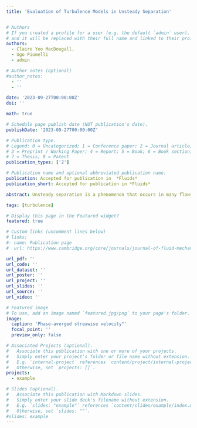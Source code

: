 ```yaml
---
title: 'Evaluation of Turbulence Models in Unsteady Separation'


# Authors
# If you created a profile for a user (e.g. the default `admin` user), write the username (folder name) here
# and it will be replaced with their full name and linked to their profile.
authors:
  - Claire Yeo MacDougall,
  - Ugo Piomelli
  - admin

# Author notes (optional)
#author_notes:
  - ''
  - ''

date: '2023-09-27T00:00:00Z'
doi: ''

math: true

# Schedule page publish date (NOT publication's date).
publishDate: '2023-09-27T00:00:00Z'

# Publication type.
# Legend: 0 = Uncategorized; 1 = Conference paper; 2 = Journal article;
# 3 = Preprint / Working Paper; 4 = Report; 5 = Book; 6 = Book section;
# 7 = Thesis; 8 = Patent
publication_types: ['2']

# Publication name and optional abbreviated publication name.
publication: Accepted for publication in  *Fluids*
publication_short: Accepted for publication in *Fluids*

abstract: Unsteady separation is a phenomenon that occurs in many flows and results in increased drag, decreased lift, noise emission, and loss of efficiency or failure in flow devices. Turbulence models for the steady or unsteady Reynolds-Averaged Navier-Stokes equations (RANS and URANS, respectively) are commonly used in industry; however, their performance is often unsatisfactory. The comparison of RANS results with experimental data does not clearly isolate the modelling errors, since differences with the data may be due to a combination of modelling and numerical errors, and also to possible differences in the boundary conditions.  In the present study we us high-fidelity Large-Eddy Simulation (LES) results to carry out a consistent evaluation of the turbulence models.  By using the same numerical scheme and boundary conditions as the LES, and a grid on which grid convergence was achieved, we can isolate modelling erors. The calculations (both LES and RANS) are carried out using a well-validated, second-order accurate code. Separation is generated by imposing a freestream velocity distribution, that is modulated in time.  We examined three frequencies (a rapid, flutter-like oscillations, an intermediate one in which the forcing and the flow have the same timescales, and a quasi-steady one).  We also considered three different pressure distributions, one with alternating Favourable and Adverse Pressure Gradients (FPG and APG, respectively), one oscillating between an APG and a zero-pressure gradient (ZPG) and one with an oscillating APG.}  All turbulence models capture the general features of this complex unsteady flow as well or better than in similar steady cases. The presence, during the cycle, of times in which the freestream pressure gradient is close to zero affects significantly the model performance. Comparing our results with those in the literature indicates that numerical errors due to the type of discretization and to the grid resolution are as significant as those due to the turbulence model. 

tags: [turbulence]

# Display this page in the Featured widget?
featured: true

# Custom links (uncomment lines below)
# links:
#- name: Publication page
#  url: https://www.cambridge.org/core/journals/journal-of-fluid-mechanics/article/characterization-of-unsteady-separation-in-a-turbulent-boundary-layer-mean-and-phaseaveraged-flow/25802765C211036318F556F5DF29F46E

url_pdf: ''
url_code: ''
url_dataset: ''
url_poster: ''
url_project: ''
url_slides: ''
url_source: ''
url_video: ''

# Featured image
# To use, add an image named `featured.jpg/png` to your page's folder.
image:
  caption: 'Phase-averged streawise velocity"'
  focal_point: ''
  preview_only: false

# Associated Projects (optional).
#   Associate this publication with one or more of your projects.
#   Simply enter your project's folder or file name without extension.
#   E.g. `internal-project` references `content/project/internal-project/index.md`.
#   Otherwise, set `projects: []`.
projects:
  - example

# Slides (optional).
#   Associate this publication with Markdown slides.
#   Simply enter your slide deck's filename without extension.
#   E.g. `slides: "example"` references `content/slides/example/index.md`.
#   Otherwise, set `slides: ""`.
#slides: example
---
```




